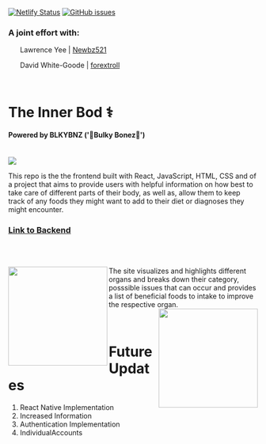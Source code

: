 [![Netlify Status](https://api.netlify.com/api/v1/badges/c02d66f4-8cd2-4a38-b299-b92b1bec2050/deploy-status)](https://graceful-bavarois-3b1576.netlify.app/)
[![GitHub issues](https://img.shields.io/github/issues/NasimAkbor/MERN-P8)](https://github.com/NasimAkbor/MERN-P8/issues)
### A joint effort with: 
<ul>


Lawrence Yee | [Newbz521][github] 


David White-Goode | [forextroll][github2]
</ul>
<br/>

# The Inner Bod ⚕️
#### Powered by BLKYBNZ ('💪Bulky Bonez🩻')

<br/>

<img align="center" src="https://i.imgur.com/7y3MlqD.png">

<br/>

This repo is the the frontend built with React, JavaScript, HTML, CSS and of a project that aims to provide users with helpful information on how best to take care of different parts of their body, as well as, allow them to keep track of any foods they might want to add to their diet or diagnoses they might encounter.

### [Link to Backend][git3]

<br />



<br />
<p>
<img align="left" width="200px" src="https://i.imgur.com/r1XpK5A.png">The site visualizes and highlights different organs and breaks down their category, posssible issues that can occur and provides a list of beneficial foods to intake to improve the respective organ.<img align="right" width="200px" src="https://i.imgur.com/Qk2prxz.png">
</p>

<br/>

# Future Updates


1. React Native Implementation
2. Increased Information
3. Authentication Implementation 
4. IndividualAccounts 





















[github]: https://github.com/Newbz521
[github2]: https://github.com/forextroll
[git3]: https://github.com/forextroll/P8.BKND